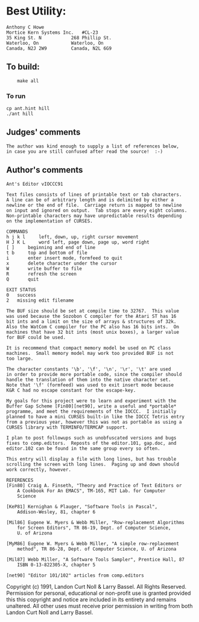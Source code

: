 # Best Utility:

	Anthony C Howe
	Mortice Kern Systems Inc.	#CL-23
	35 King St. N			268 Phillip St.
	Waterloo, On			Waterloo, On		
	Canada, N2J 2W9			Canada, N2L 6G9

## To build:

        make all

### To run

	cp ant.hint hill
	./ant hill

## Judges' comments

    The author was kind enough to supply a list of references below,
    in case you are still confused after read the source!  :-)

## Author's comments

    Ant's Editor vIOCCC91

    Text files consists of lines of printable text or tab characters.  
    A line can be of arbitrary length and is delimited by either a 
    newline or the end of file.  Carriage return is mapped to newline 
    on input and ignored on output.  Tab stops are every eight columns.
    Non-printable characters may have unpredictable results depending
    on the implementation of CURSES.
    
    COMMANDS
    h j k l		left, down, up, right cursor movement
    H J K L		word left, page down, page up, word right
    [ ]		beginning and end of line
    t b		top and bottom of file
    i		enter insert mode, formfeed to quit
    x		delete character under the cursor
    W		write buffer to file
    R		refresh the screen
    Q		quit
    
    EXIT STATUS
    0	success
    2	missing edit filename
    
    The BUF size should be set at compile time to 32767.  This value
    was used because the Sozobon C compiler for the Atari ST has 16 
    bit ints and a limit on the size of arrays & structures of 32k.  
    Also the WatCom C compiler for the PC also has 16 bits ints.  On 
    machines that have 32 bit ints (most unix boxes), a larger value 
    for BUF could be used.
    
    It is recommend that compact memory model be used on PC class
    machines.  Small memory model may work too provided BUF is not
    too large.
    
    The character constants '\b', '\f', '\n', '\r', '\t' are used 
    in order to provide more portable code, since the compiler should
    handle the translation of them into the native character set.
    Note that '\f' (formfeed) was used to exit insert mode because
    K&R C had no escape constant for the escape-key.
    
    My goals for this project were to learn and experiment with the 
    Buffer Gap Scheme [Fin80][net90], write a useful and *portable* 
    programme, and meet the requirements of the IOCCC.  I initially 
    planned to have a mini CURSES built-in like the IOCCC Tetris entry 
    from a previous year, however this was not as portable as using a
    CURSES library with TERMINFO/TERMCAP support.  

    I plan to post followups such as unobfuscated versions and bugs
    fixes to comp.editors.  Reposts of the editor.101, gap.doc, and
    editor.102 can be found in the same group every so often.

    This entry will display a file with long lines, but has trouble
    scrolling the screen with long lines.  Paging up and down should
    work correctly, however.

    REFERENCES
    [Fin80]	Craig A. Finseth, "Theory and Practice of Text Editors or 
		A Cookbook For An EMACS", TM-165, MIT Lab. for Computer 
		Science
    
    [KeP81]	Kernighan & Plauger, "Software Tools in Pascal", 
		Addison-Wesley, 81, chapter 6
    
    [Mil86]	Eugene W. Myers & Webb Miller, "Row-replacement Algorithms
		for Screen Editors", TR 86-19, Dept. of Computer Science, 
		U. of Arizona
    
    [MyM86]	Eugene W. Myers & Webb Miller, "A simple row-replacement 
		method", TR 86-28, Dept. of Computer Science, U. of Arizona
    
    [Mil87]	Webb Miller, "A Software Tools Sampler", Prentice Hall, 87
		ISBN 0-13-822305-X, chapter 5
    
    [net90]	"Editor 101/102" articles from comp.editors

Copyright (c) 1991, Landon Curt Noll & Larry Bassel.
All Rights Reserved.  Permission for personal, educational or non-profit use is
granted provided this this copyright and notice are included in its entirety
and remains unaltered.  All other uses must receive prior permission in writing
from both Landon Curt Noll and Larry Bassel.
